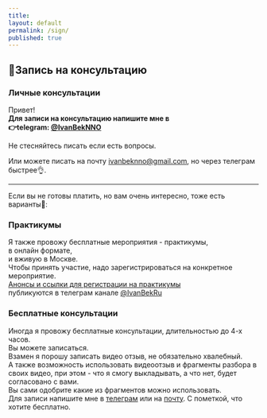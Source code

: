 ```yaml
---
title:
layout: default
permalink: /sign/
published: true
---
```

## 📅Запись на консультацию

### Личные консультации
Привет!  
**Для записи на консультацию напишите мне в  
👉telegram: [@IvanBekNNO](https://t.me/IvanBekNNO)**

Не стесняйтесь писать если есть вопросы.

Или можете писать на почту [ivanbeknno@gmail.com](mailto:ivanbeknno@gmail.com), но через телеграм быстрее👌.

---

Если вы не готовы платить, но вам очень интересно, тоже есть варианты🎈:

### Практикумы
Я также провожу бесплатные мероприятия - практикумы,\
в онлайн формате,\
и вживую в Москве.\
Чтобы принять участие, надо зарегистрироваться на конкретное мероприятие.\
[Анонсы и ссылки для регистрации на практикумы](https://t.me/IvanBekRu)\
публикуются в телеграм канале [@IvanBekRu](https://t.me/IvanBekRu)

### Бесплатные консультации
Иногда я провожу бесплатные консультации, длительностью до 4-х часов.\
Вы можете записаться.\
Взамен я порошу записать видео отзыв, не обязательно хвалебный.\
А также возможность использовать видеоотзыв и фрагменты разбора в своих видео, при этом - что я смогу выкладывать, а что нет, будет согласовано с вами.\
Вы сами одобрите какие из фрагментов можно использовать.\
Для записи напишите мне в [телеграм](https://t.me/IvanBekNNO) или на [почту](mailto:ivanbeknno@gmail.com). С пометкой, что хотите бесплатно.
